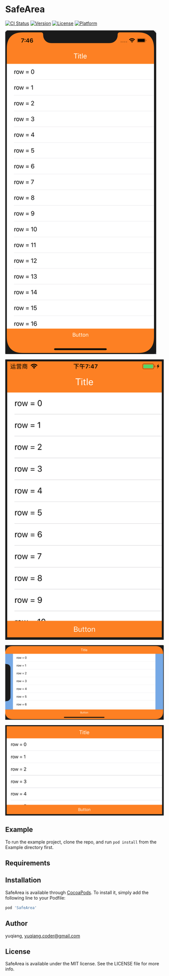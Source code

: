 # SafeArea

[![CI Status](https://img.shields.io/travis/oxape/SafeArea.svg?style=flat)](https://travis-ci.org/oxape/SafeArea)
[![Version](https://img.shields.io/cocoapods/v/SafeArea.svg?style=flat)](https://cocoapods.org/pods/SafeArea)
[![License](https://img.shields.io/cocoapods/l/SafeArea.svg?style=flat)](https://cocoapods.org/pods/SafeArea)
[![Platform](https://img.shields.io/cocoapods/p/SafeArea.svg?style=flat)](https://cocoapods.org/pods/SafeArea)

![iPhoneX-V](https://github.com/YQqiang/SafeAreaView/blob/master/iPhoneX-V.png)

![iPhoneSE-V](https://github.com/YQqiang/SafeAreaView/blob/master/iPhoneSE-V.png)

![iPhoneX-H](https://github.com/YQqiang/SafeAreaView/blob/master/iPhoneX-H.png)

![iPhoneSE-H](https://github.com/YQqiang/SafeAreaView/blob/master/iPhoneSE-H.png)


## Example

To run the example project, clone the repo, and run `pod install` from the Example directory first.

## Requirements

## Installation

SafeArea is available through [CocoaPods](https://cocoapods.org). To install
it, simply add the following line to your Podfile:

```ruby
pod 'SafeArea'
```

## Author

yuqiang, yuqiang.coder@gmail.com

## License

SafeArea is available under the MIT license. See the LICENSE file for more info.


